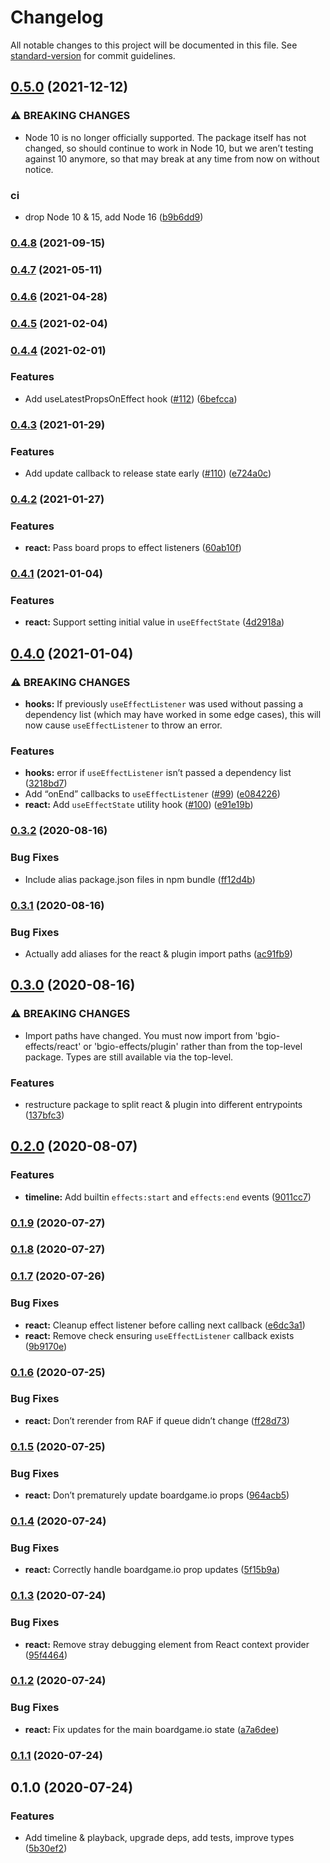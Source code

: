 # Changelog

All notable changes to this project will be documented in this file. See [standard-version](https://github.com/conventional-changelog/standard-version) for commit guidelines.

## [0.5.0](https://github.com/delucis/bgio-effects/compare/v0.4.8...v0.5.0) (2021-12-12)


### ⚠ BREAKING CHANGES

* Node 10 is no longer officially supported. The package itself has not changed, so should continue to work in Node 10, but we aren’t testing against 10 anymore, so that may break at any time from now on without notice.

### ci

* drop Node 10 & 15, add Node 16 ([b9b6dd9](https://github.com/delucis/bgio-effects/commit/b9b6dd93d90a00fee44e7c5990e617c73fd7fee2))

### [0.4.8](https://github.com/delucis/bgio-effects/compare/v0.4.7...v0.4.8) (2021-09-15)

### [0.4.7](https://github.com/delucis/bgio-effects/compare/v0.4.6...v0.4.7) (2021-05-11)

### [0.4.6](https://github.com/delucis/bgio-effects/compare/v0.4.5...v0.4.6) (2021-04-28)

### [0.4.5](https://github.com/delucis/bgio-effects/compare/v0.4.4...v0.4.5) (2021-02-04)

### [0.4.4](https://github.com/delucis/bgio-effects/compare/v0.4.3...v0.4.4) (2021-02-01)


### Features

* Add useLatestPropsOnEffect hook ([#112](https://github.com/delucis/bgio-effects/issues/112)) ([6befcca](https://github.com/delucis/bgio-effects/commit/6befcca891a4a659c05b49197ce11aae1c5c1f8a))

### [0.4.3](https://github.com/delucis/bgio-effects/compare/v0.4.2...v0.4.3) (2021-01-29)


### Features

* Add update callback to release state early ([#110](https://github.com/delucis/bgio-effects/issues/110)) ([e724a0c](https://github.com/delucis/bgio-effects/commit/e724a0c99df33a75c2062bda4f10c2a06c7ddffe))

### [0.4.2](https://github.com/delucis/bgio-effects/compare/v0.4.1...v0.4.2) (2021-01-27)


### Features

* **react:** Pass board props to effect listeners ([60ab10f](https://github.com/delucis/bgio-effects/commit/60ab10fb0734332f5058c23e6ccdd484ccb2ebea))

### [0.4.1](https://github.com/delucis/bgio-effects/compare/v0.4.0...v0.4.1) (2021-01-04)


### Features

* **react:** Support setting initial value in `useEffectState` ([4d2918a](https://github.com/delucis/bgio-effects/commit/4d2918acf42e6a64bb2b46229871cf04a1cf0fd8))

## [0.4.0](https://github.com/delucis/bgio-effects/compare/v0.3.2...v0.4.0) (2021-01-04)


### ⚠ BREAKING CHANGES

* **hooks:** If previously `useEffectListener` was used without 
passing a dependency list (which may have worked in some edge cases), 
this will now cause `useEffectListener` to throw an error.

### Features

* **hooks:** error if `useEffectListener` isn’t passed a dependency list ([3218bd7](https://github.com/delucis/bgio-effects/commit/3218bd79bc59c3e1bcff990ff93c92ebe5b3278c))
* Add “onEnd” callbacks to `useEffectListener` ([#99](https://github.com/delucis/bgio-effects/issues/99)) ([e084226](https://github.com/delucis/bgio-effects/commit/e0842264b680fdf69f239286b3c4b1743899f7de))
* **react:** Add `useEffectState` utility hook ([#100](https://github.com/delucis/bgio-effects/issues/100)) ([e91e19b](https://github.com/delucis/bgio-effects/commit/e91e19b89536d06b125ad4e91d144ae18059481c))

### [0.3.2](https://github.com/delucis/bgio-effects/compare/v0.3.1...v0.3.2) (2020-08-16)


### Bug Fixes

* Include alias package.json files in npm bundle ([ff12d4b](https://github.com/delucis/bgio-effects/commit/ff12d4bb2187e1a22e5ca31c78588ff5e60c34aa))

### [0.3.1](https://github.com/delucis/bgio-effects/compare/v0.3.0...v0.3.1) (2020-08-16)


### Bug Fixes

* Actually add aliases for the react & plugin import paths ([ac91fb9](https://github.com/delucis/bgio-effects/commit/ac91fb9fdce3cef8f18b2b132e66712293d35ab0))

## [0.3.0](https://github.com/delucis/bgio-effects/compare/v0.2.0...v0.3.0) (2020-08-16)


### ⚠ BREAKING CHANGES

* Import paths have changed. You must now import from 
'bgio-effects/react' or 'bgio-effects/plugin' rather than from the 
top-level package. Types are still available via the top-level.

### Features

* restructure package to split react & plugin into different entrypoints ([137bfc3](https://github.com/delucis/bgio-effects/commit/137bfc31b5e8fbf30ad85bef86054800b3962fd3))

## [0.2.0](https://github.com/delucis/bgio-effects/compare/v0.1.9...v0.2.0) (2020-08-07)


### Features

* **timeline:** Add builtin `effects:start` and `effects:end` events ([9011cc7](https://github.com/delucis/bgio-effects/commit/9011cc771c36aa84f83f359b93843beb9a850ed6))

### [0.1.9](https://github.com/delucis/bgio-effects/compare/v0.1.8...v0.1.9) (2020-07-27)

### [0.1.8](https://github.com/delucis/bgio-effects/compare/v0.1.7...v0.1.8) (2020-07-27)

### [0.1.7](https://github.com/delucis/bgio-effects/compare/v0.1.6...v0.1.7) (2020-07-26)


### Bug Fixes

* **react:** Cleanup effect listener before calling next callback ([e6dc3a1](https://github.com/delucis/bgio-effects/commit/e6dc3a189ac6808e4dd80509a0f0228370653172))
* **react:** Remove check ensuring `useEffectListener` callback exists ([9b9170e](https://github.com/delucis/bgio-effects/commit/9b9170ec0f9487701ffd40076cf5ab47839f6e82))

### [0.1.6](https://github.com/delucis/bgio-effects/compare/v0.1.5...v0.1.6) (2020-07-25)


### Bug Fixes

* **react:** Don’t rerender from RAF if queue didn’t change ([ff28d73](https://github.com/delucis/bgio-effects/commit/ff28d7300478b1882426f93bbdc452b343444098))

### [0.1.5](https://github.com/delucis/bgio-effects/compare/v0.1.4...v0.1.5) (2020-07-25)


### Bug Fixes

* **react:** Don’t prematurely update boardgame.io props ([964acb5](https://github.com/delucis/bgio-effects/commit/964acb5e2c4ab8330a0a7c938ceea5ee30a810ee))

### [0.1.4](https://github.com/delucis/bgio-effects/compare/v0.1.3...v0.1.4) (2020-07-24)


### Bug Fixes

* **react:** Correctly handle boardgame.io prop updates ([5f15b9a](https://github.com/delucis/bgio-effects/commit/5f15b9ac46a08e8e51d51abf01f9b06b8aa6323a))

### [0.1.3](https://github.com/delucis/bgio-effects/compare/v0.1.2...v0.1.3) (2020-07-24)


### Bug Fixes

* **react:** Remove stray debugging element from React context provider ([95f4464](https://github.com/delucis/bgio-effects/commit/95f446469b3eb4fddb8c3bb62ba2e163690c1c99))

### [0.1.2](https://github.com/delucis/bgio-effects/compare/v0.1.1...v0.1.2) (2020-07-24)


### Bug Fixes

* **react:** Fix updates for the main boardgame.io state ([a7a6dee](https://github.com/delucis/bgio-effects/commit/a7a6deea1cc725440b3ea741150fb9bc4b3804ed))

### [0.1.1](https://github.com/delucis/bgio-effects/compare/v0.1.0...v0.1.1) (2020-07-24)

## 0.1.0 (2020-07-24)


### Features

* Add timeline & playback, upgrade deps, add tests, improve types ([5b30ef2](https://github.com/delucis/bgio-effects/commit/5b30ef2acbc743487d1bb3012f860d92d0ab2c43))

